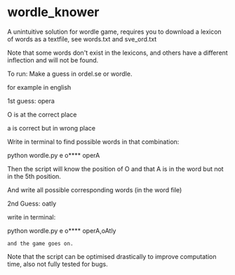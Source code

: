 # wordle_knower


A unintuitive solution for wordle game, requires you to download a lexicon of words as a textfile, see words.txt and sve_ord.txt

Note that some words don't exist in the lexicons, and others have a different inflection and will not be found. 

To run: Make a guess in ordel.se or wordle. 

for example in english

1st guess: opera

O is at the correct place

a is correct but in wrong place
   
Write in terminal to find possible words in that combination:

python wordle.py e o**** operA
    
Then the script will know the position of O and that A is in the word but not in the 5th position. 

And write all possible corresponding words (in the word file)

2nd Guess: oatly

write in terminal:

python wordle.py e o**** operA,oAtly

    and the game goes on. 

Note that the script can be optimised drastically to improve computation time, also not fully tested for bugs.
